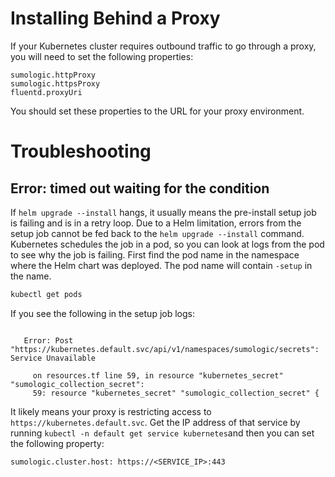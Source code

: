 # Installing Behind a Proxy

If your Kubernetes cluster requires outbound traffic to go through a proxy, you will need to set the following properties:

```
sumologic.httpProxy
sumologic.httpsProxy
fluentd.proxyUri
```

You should set these properties to the URL for your proxy environment. 

# Troubleshooting

## Error: timed out waiting for the condition

If `helm upgrade --install` hangs, it usually means the pre-install setup job is failing and is in a retry loop. Due to a Helm limitation, errors from the setup job cannot be fed back to the `helm upgrade --install` command. Kubernetes schedules the job in a pod, so you can look at logs from the pod to see why the job is failing. First find the pod name in the namespace where the Helm chart was deployed. The pod name will contain `-setup` in the name.
 
 ```sh
 kubectl get pods
 ```

If you see the following in the setup job logs:

```kubernetes_secret.sumologic_collection_secret: Creating...
   
   Error: Post "https://kubernetes.default.svc/api/v1/namespaces/sumologic/secrets": Service Unavailable
   
     on resources.tf line 59, in resource "kubernetes_secret" "sumologic_collection_secret":
     59: resource "kubernetes_secret" "sumologic_collection_secret" {
```

It likely means your proxy is restricting access to `https://kubernetes.default.svc`. Get the IP address of that service by running `kubectl -n default get service kubernetes`and then you can set the following property:

```
sumologic.cluster.host: https://<SERVICE_IP>:443
``` 

